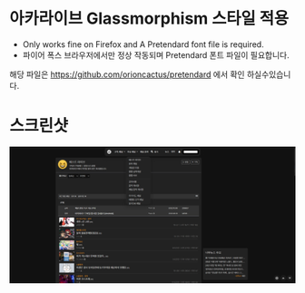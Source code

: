 # 아카라이브 Glassmorphism 스타일 적용
* Only works fine on Firefox and A Pretendard font file is required.
* 파이어 폭스 브라우저에서만 정상 작동되며 Pretendard 폰트 파일이 필요합니다.

해당 파일은 https://github.com/orioncactus/pretendard 에서 확인 하실수있습니다.

# 스크린샷
![](https://github.com/choho1515/arca.live_glass-style/blob/main/2.png)
